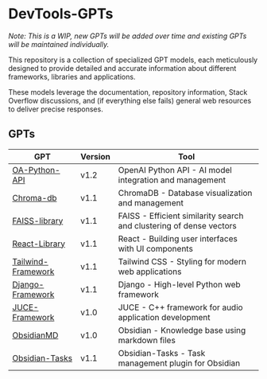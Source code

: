 # DevTools-GPTs 

_Note: This is a WIP, new GPTs will be added over time and existing GPTs will be maintained individually._

This repository is a collection of specialized GPT models, each meticulously designed to provide detailed and accurate information about different frameworks, libraries and applications. 

These models leverage the documentation, repository information, Stack Overflow discussions, and (if everything else fails) general web resources to deliver precise responses.

## GPTs

| GPT                                                                                       | Version | Tool                                        |
|-------------------------------------------------------------------------------------------|---------|----------------------------------------------------|
| [OA-Python-API](https://chat.openai.com/g/g-zkqWy81Wv-oa-python-api-v1-2)                 | v1.2    | OpenAI Python API - AI model integration and management |
| [Chroma-db](https://chat.openai.com/g/g-IWeXmcmsH-chroma-db-v1-1)                         | v1.1    | ChromaDB - Database visualization and management |
| [FAISS-library](https://chat.openai.com/g/g-k73AlaCyK-faiss-library-v1-1)                 | v1.1    | FAISS - Efficient similarity search and clustering of dense vectors |
| [React-Library](https://chat.openai.com/g/g-SeGJDT5Gg-react-library-v1-1)                 | v1.1    | React - Building user interfaces with UI components |
| [Tailwind-Framework](https://chat.openai.com/g/g-Hpx11QUGW-tailwind-framework-v1-1)       | v1.1    | Tailwind CSS - Styling for modern web applications |
| [Django-Framework](https://chat.openai.com/g/g-DJfVO4rzX-django-framework-v1-1)           | v1.1    | Django - High-level Python web framework |
| [JUCE-Framework](https://chat.openai.com/g/g-VNs6FztzT-juce-framework-v-1-1)              | v1.0    | JUCE - C++ framework for audio application development |
| [ObsidianMD](https://chat.openai.com/g/g-liOlKGcRr-obsidianmd-v1-0)                       | v1.0    | Obsidian - Knowledge base using markdown files |
| [Obsidian-Tasks](https://chat.openai.com/g/g-I1qMpnMHT-obsidian-tasks-v1-1)               | v1.1    | Obsidian-Tasks - Task management plugin for Obsidian |
